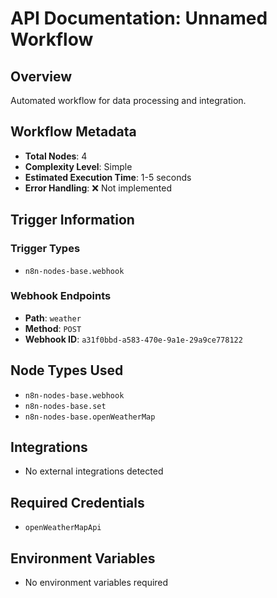 # API Documentation: Unnamed Workflow

## Overview
Automated workflow for data processing and integration.

## Workflow Metadata
- **Total Nodes**: 4
- **Complexity Level**: Simple
- **Estimated Execution Time**: 1-5 seconds
- **Error Handling**: ❌ Not implemented

## Trigger Information
### Trigger Types
- `n8n-nodes-base.webhook`

### Webhook Endpoints
- **Path**: `weather`
- **Method**: `POST`
- **Webhook ID**: `a31f0bbd-a583-470e-9a1e-29a9ce778122`


## Node Types Used
- `n8n-nodes-base.webhook`
- `n8n-nodes-base.set`
- `n8n-nodes-base.openWeatherMap`

## Integrations
- No external integrations detected

## Required Credentials
- `openWeatherMapApi`

## Environment Variables
- No environment variables required
